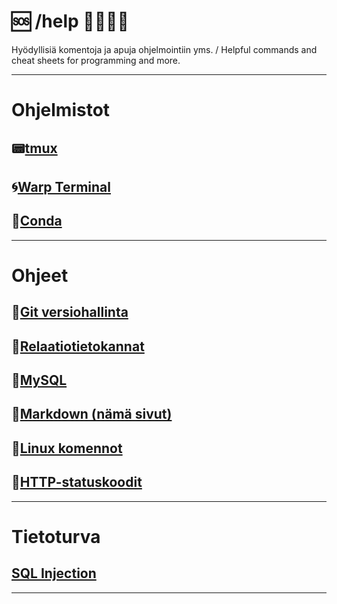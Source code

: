 # 🆘 /help 🔧🔧🔧💾
Hyödyllisiä komentoja ja apuja ohjelmointiin yms. / Helpful commands and cheat sheets for programming and more.
***
# Ohjelmistot
## 📟[tmux](https://github.com/jamps3/help/blob/main/tmux.md)
## 🌀[Warp Terminal](https://app.warp.dev/referral/9LDPXV)
## 🚀[Conda](https://github.com/jamps3/help/blob/main/conda.md)
***
# Ohjeet
## 📜[Git versiohallinta](https://github.com/jamps3/help/blob/main/git.md)
## 📜[Relaatiotietokannat](https://github.com/jamps3/help/blob/main/relaatiotietokannat.md)
## 📜[MySQL](https://github.com/jamps3/help/blob/main/mysql.md)
## 📜[Markdown (nämä sivut)](https://github.com/jamps3/help/blob/main/markdown.md)
## 📜[Linux komennot](https://github.com/jamps3/help/blob/main/linux.md)
## 📜[HTTP-statuskoodit](https://github.com/jamps3/help/blob/main/http.md)
***
# Tietoturva
## [SQL Injection](https://github.com/jamps3/help/blob/main/sql_injektio.md)
***
